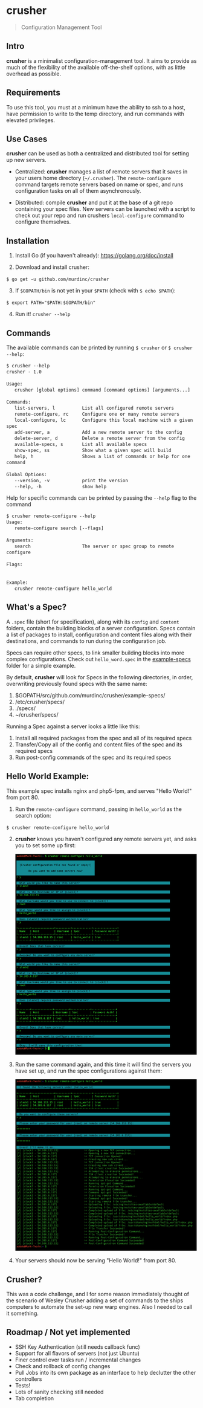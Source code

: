 # crusher
> Configuration Management Tool

## Intro
**crusher** is a minimalist configuration-management tool. It aims to provide as much of the flexibility of the available off-the-shelf options, with as little overhead as possible. 

## Requirements
To use this tool, you must at a minimum have the ability to ssh to a host, have permission to write to the temp directory, and run commands with elevated privileges. 

## Use Cases
**crusher** can be used as both a centralized and distributed tool for setting up new servers. 

- Centralized:
**crusher** manages a list of remote servers that it saves in your users home directory (`~/.crusher`). The `remote-configure` command targets remote servers based on name or spec, and runs configuration tasks on all of them asynchronously.

- Distributed:
compile **crusher** and put it at the base of a git repo containing your spec files. New servers can be launched with a script to check out your repo and run crushers `local-configure` command to configure themselves.

## Installation
1. Install Go (if you haven't already): https://golang.org/doc/install

2. Download and install crusher:

  `$ go get -u github.com/murdinc/crusher`
	
3. If `$GOPATH/bin` is not yet in your `$PATH` (check with `$ echo $PATH`): 

  `$ export PATH="$PATH:$GOPATH/bin"`

4. Run it! `crusher --help`

## Commands
The available commands can be printed by running `$ crusher` or `$ crusher --help`:
```
$ crusher --help
crusher - 1.0

Usage:
   crusher [global options] command [command options] [arguments...]

Commands:
   list-servers, l			List all configured remote servers
   remote-configure, rc		Configure one or many remote servers
   local-configure, lc		Configure this local machine with a given spec
   add-server, a			Add a new remote server to the config
   delete-server, d			Delete a remote server from the config
   available-specs, s		List all available specs
   show-spec, ss			Show what a given spec will build
   help, h					Shows a list of commands or help for one command
   
Global Options:
   --version, -v			print the version
   --help, -h				show help
```
Help for specific commands can be printed by passing the `--help` flag to the command
```
$ crusher remote-configure --help
Usage:
   remote-configure search [--flags]

Arguments:
   search					The server or spec group to remote configure

Flags:
   

Example:
   crusher remote-configure hello_world
```

## What's a Spec? 
A `.spec` file (short for specification), along with its `config` and `content` folders, contain the building blocks of a server configuration. Specs contain a list of packages to install, configuration and content files along with their destinations, and commands to run during the configuration job.

Specs can require other specs, to link smaller building blocks into more complex configurations. Check out `hello_word.spec` in the [example-specs](https://github.com/murdinc/crusher/tree/master/example-specs) folder for a simple example. 

By default, **crusher** will look for Specs in the following directories, in order, overwriting previously found specs with the same name: 

1. $GOPATH/src/github.com/murdinc/crusher/example-specs/
2. /etc/crusher/specs/
3. ./specs/
4. ~/crusher/specs/

Running a Spec against a server looks a little like this:

1. Install all required packages from the spec and all of its required specs
2. Transfer/Copy all of the config and content files of the spec and its required specs
3. Run post-config commands of the spec and its required specs

## Hello World Example: 
This example spec installs nginx and php5-fpm, and serves "Hello World!" from port 80.

1. Run the `remote-configure` command, passing in `hello_world` as the search option:

  `$ crusher remote-configure hello_world`
  
2. **crusher** knows you haven't configured any remote servers yet, and asks you to set some up first: 

	![setup](screenshots/setup.png)

3. Run the same command again, and this time it will find the servers you have set up, and run the spec configurations against them:

	![remote-configure](screenshots/remote-configure.png)

4. Your servers should now be serving "Hello World!" from port 80.

## Crusher? 
This was a code challenge, and I for some reason immediately thought of the scenario of Wesley Crusher adding a set of commands to the ships computers to automate the set-up new warp engines. Also I needed to call it something. 

## Roadmap / Not yet implemented
- SSH Key Authentication (still needs callback func)
- Support for all flavors of servers (not just Ubuntu)
- Finer control over tasks run / incremental changes
- Check and rollback of config changes
- Pull Jobs into its own package as an interface to help declutter the other controllers
- Tests!
- Lots of sanity checking still needed
- Tab completion
